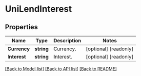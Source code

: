 # UniLendInterest

## Properties

Name | Type | Description | Notes
------------ | ------------- | ------------- | -------------
**Currency** | **string** | Currency. | [optional] [readonly] 
**Interest** | **string** | Interest. | [optional] [readonly] 

[[Back to Model list]](../README.md#documentation-for-models) [[Back to API list]](../README.md#documentation-for-api-endpoints) [[Back to README]](../README.md)


